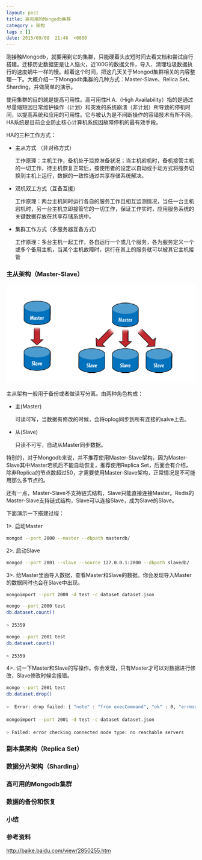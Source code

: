 ```yaml
---
layout: post
title: 高可用的Mongodb集群
category : 架构
tags : []
date: 2015/09/08  21:46  +0800
--- 
```


刚接触Mongodb，就要用到它的集群，只能硬着头皮短时间去看文档和尝试自行搭建。迁移历史数据更是让人恼火，近100G的数据文件，导入、清理垃圾数据执行的速度蜗牛一样的慢。趁着这个时间，把这几天关于Mongod集群相关的内容整理一下。大概介绍一下Mongodb集群的几种方式：Master-Slave、Relica Set、Sharding，并做简单的演示。


使用集群的目的就是提高可用性。高可用性H.A.（High Availability）指的是通过尽量缩短因日常维护操作（计划）和突发的系统崩溃（非计划）所导致的停机时间，以提高系统和应用的可用性。它与被认为是不间断操作的容错技术有所不同。HA系统是目前企业防止核心计算机系统因故障停机的最有效手段。

HA的三种工作方式：

- 主从方式 （非对称方式）

   工作原理：主机工作，备机处于监控准备状况；当主机宕机时，备机接管主机的一切工作，待主机恢复正常后，按使用者的设定以自动或手动方式将服务切换到主机上运行，数据的一致性通过共享存储系统解决。

- 双机双工方式（互备互援）

   工作原理：两台主机同时运行各自的服务工作且相互监测情况，当任一台主机宕机时，另一台主机立即接管它的一切工作，保证工作实时，应用服务系统的关键数据存放在共享存储系统中。

- 集群工作方式（多服务器互备方式）
  
  工作原理：多台主机一起工作，各自运行一个或几个服务，各为服务定义一个或多个备用主机，当某个主机故障时，运行在其上的服务就可以被其它主机接管

<!--more-->


### 主从架构（Master-Slave）

![Mater-Slaves](/assets/img/mongodb-master-slave.png)

主从架构一般用于备份或者做读写分离。由两种角色构成：

- 主(Master)

  可读可写，当数据有修改的时候，会将oplog同步到所有连接的salve上去。

- 从(Slave)

  只读不可写，自动从Master同步数据。


特别的，对于Mongodb来说，并不推荐使用Master-Slave架构，因为Master-Slave其中Master宕机后不能自动恢复，推荐使用Replica Set，后面会有介绍，除非Replica的节点数超过50，才需要使用Master-Slave架构，正常情况是不可能用那么多节点的。

还有一点，Master-Slave不支持链式结构，Slave只能直接连接Master。Redis的Master-Slave支持链式结构，Slave可以连接Slave，成为Slave的Slave。

下面演示一下搭建过程：

1>. 启动Master

``` bash
mongod --port 2000 --master --dbpath masterdb/
```

2>. 启动Slave

``` bash
mongod --port 2001 --slave --source 127.0.0.1:2000 --dbpath slavedb/
```

3>. 给Master里面导入数据，查看Master和Slave的数据。你会发现导入Master的数据同时也会在Slave中出现。

``` bash
mongoimport --port 2000 -d test -c dataset dataset.json
```

``` bash
mongo --port 2000 test
db.dataset.count()

> 25359
```

``` bash
mongo --port 2001 test
db.dataset.count()

> 25359
```

4>. 试一下Master和Slave的写操作。你会发现，只有Master才可以对数据进行修改，Slave修改时候会报错。

``` bash
mongo --port 2001 test
db.dataset.drop()

>  Error: drop failed: { "note" : "from execCommand", "ok" : 0, "errmsg" : "not master" }

mongoimport --port 2001 -d test -c dataset dataset.json

> Failed: error checking connected node type: no reachable servers

```


### 副本集架构（Replica Set）

### 数据分片架构（Sharding）

### 高可用的Mongodb集群

### 数据的备份和恢复

### 小结

### 参考资料

http://baike.baidu.com/view/2850255.htm

